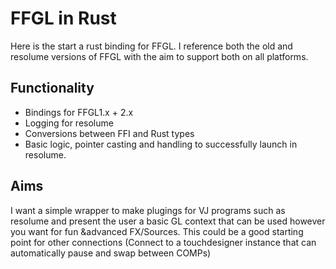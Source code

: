 # FFGL in Rust

Here is the start a rust binding for FFGL. I reference both the old and resolume versions of FFGL with the aim to support both on all platforms.

## Functionality

- Bindings for FFGL1.x + 2.x
- Logging for resolume
- Conversions between FFI and Rust types
- Basic logic, pointer casting and handling to successfully launch in resolume.

## Aims

I want a simple wrapper to make plugings for VJ programs such as resolume and present the user a basic GL context that can be used however you want for fun  &advanced FX/Sources. This could be a good starting point for other connections (Connect to a touchdesigner instance that can automatically pause and swap between COMPs)